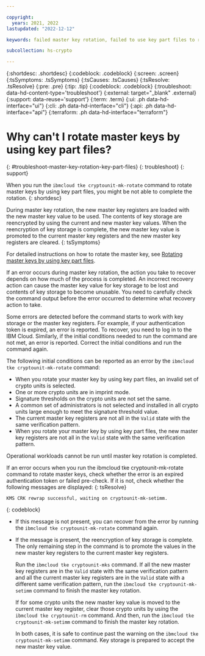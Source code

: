 ```yaml
---

copyright:
  years: 2021, 2022
lastupdated: "2022-12-12"

keywords: failed master key rotation, failed to use key part files to rotate master keys, tke cryptounit-mk-rotate failure, troubleshoot master key rotation failure

subcollection: hs-crypto

---
```


{:shortdesc: .shortdesc}
{:codeblock: .codeblock}
{:screen: .screen}
{:tsSymptoms: .tsSymptoms}
{:tsCauses: .tsCauses}
{:tsResolve: .tsResolve}
{:pre: .pre}
{:tip: .tip}
{:codeblock: .codeblock}
{:troubleshoot: data-hd-content-type='troubleshoot'}
{:external: target="_blank" .external}
{:support: data-reuse='support'}
{:term: .term}
{:ui: .ph data-hd-interface="ui"}
{:cli: .ph data-hd-interface="cli"}
{:api: .ph data-hd-interface="api"}
{:terraform: .ph data-hd-interface="terraform"}

# Why can't I rotate master keys by using key part files?
{: #troubleshoot-master-key-rotation-key-part-files}
{: troubleshoot}
{: support}

When you run the `ibmcloud tke cryptounit-mk-rotate` command to rotate master keys by using key part files, you might be not able to complete the rotation.
{: shortdesc}

During master key rotation, the new master key registers are loaded with the new master key value to be used. The contents of key storage are reencrypted by using the current and new master key values. When the reencryption of key storage is complete, the new master key value is promoted to the current master key registers and the new master key registers are cleared.
{: tsSymptoms}

For detailed instructions on how to rotate the master key, see [Rotating master keys by using key part files](/docs/hs-crypto?topic=hs-crypto-rotate-master-key-cli-key-part).

If an error occurs during master key rotation, the action you take to recover depends on how much of the process is completed. An incorrect recovery action can cause the master key value for key storage to be lost and contents of key storage to become unusable. You need to carefully check the command output before the error occurred to determine what recovery action to take.

Some errors are detected before the command starts to work with key storage or the master key registers. For example, if your authentication token is expired, an error is reported. To recover, you need to log in to the IBM Cloud. Similarly, if the initial conditions needed to run the command are not met, an error is reported. Correct the initial conditions and run the command again.

The following initial conditions can be reported as an error by the `ibmcloud tke cryptounit-mk-rotate` command:

* When you rotate your master key by using key part files, an invalid set of crypto units is selected.
* One or more crypto units are in imprint mode.
* Signature thresholds on the crypto units are not set the same.
* A common set of administrators is not selected and installed in all crypto units large enough to meet the signature threshold value.
* The current master key registers are not all in the `Valid` state with the same verification pattern.
*  When you rotate your master key by using key part files, the new master key registers are not all in the `Valid` state with the same verification pattern.

Operational workloads cannot be run until master key rotation is completed.

If an error occurs when you run the ibmcloud tke cryptounit-mk-rotate command to rotate master keys, check whether the error is an expired authentication token or failed pre-check. If it is not, check whether the following messages are displayed:
{: tsResolve}

```
KMS CRK rewrap successful, waiting on cryptounit-mk-setimm.
```
{: codeblock}

* If this message is not present, you can recover from the error by running the `ibmcloud tke cryptounit-mk-rotate` command again.

* If the message is present, the reencryption of key storage is complete. The only remaining step in the command is to promote the values in the new master key registers to the current master key registers.

    Run the `ibmcloud tke cryptounit-mks` command. If all the new master key registers are in the `Valid` state with the same verification pattern and all the current master key registers are in the `Valid` state with a different same verification pattern, run the `ibmcloud tke cryptounit-mk-setimm` command to finish the master key rotation.

    If for some crypto units the new master key value is moved to the current master key register, clear those crypto units by using the `ibmcloud tke cryptounit-rm` command. And then, run the `ibmcloud tke cryptounit-mk-setimm` command to finish the master key rotation.

    In both cases, it is safe to continue past the warning on the `ibmcloud tke cryptounit-mk-setimm` command. Key storage is prepared to accept the new master key value.
